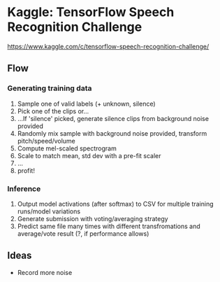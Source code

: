 # Kaggle: TensorFlow Speech Recognition Challenge
https://www.kaggle.com/c/tensorflow-speech-recognition-challenge/

## Flow

### Generating training data

1. Sample one of valid labels (+ unknown, silence)
1. Pick one of the clips or...
1. ...If 'silence' picked, generate silence clips from background noise provided
1. Randomly mix sample with background noise provided, transform pitch/speed/volume
1. Compute mel-scaled spectrogram
1. Scale to match mean, std dev with a pre-fit scaler
1. ...
1. profit!

### Inference

1. Output model activations (after softmax) to CSV for multiple training runs/model variations
1. Generate submission with voting/averaging strategy
1. Predict same file many times with different transfromations and average/vote result (?, if performance allows)

## Ideas

- Record more noise